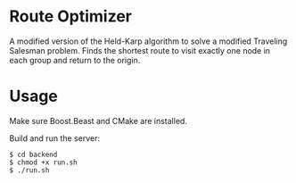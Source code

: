 # Route Optimizer

A modified version of the Held-Karp algorithm to solve a modified Traveling Salesman problem. Finds the shortest route to visit exactly one node in each group and return to the origin.

# Usage

Make sure Boost.Beast and CMake are installed.

Build and run the server:

```
$ cd backend
$ chmod +x run.sh
$ ./run.sh
```
